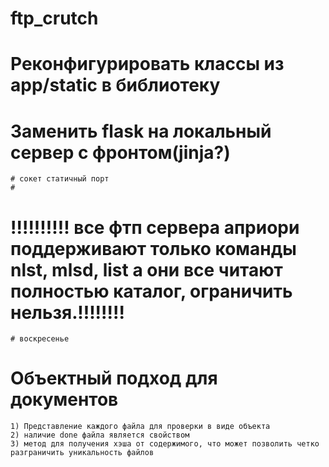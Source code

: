 # ftp_crutch

# Реконфигурировать классы из app/static в библиотеку

# Заменить flask на локальный сервер с фронтом(jinja?)
    # сокет статичный порт
    #

# !!!!!!!!!! все фтп сервера априори поддерживают только команды nlst, mlsd, list а они все читают полностью каталог, ограничить нельзя.!!!!!!!!
    # воскресенье

# Объектный подход для документов
    1) Представление каждого файла для проверки в виде объекта
    2) наличие done файла является свойством
    3) метод для получения хэша от содержимого, что может позволить четко разграничить уникальность файлов
